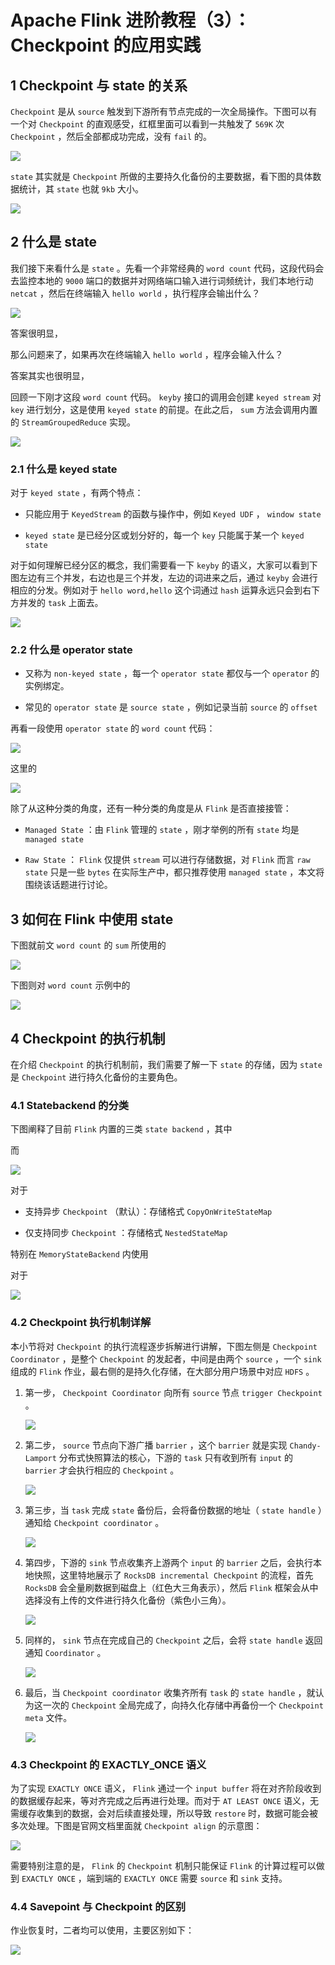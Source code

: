 # Apache Flink 进阶教程（3）：Checkpoint 的应用实践

## 1 Checkpoint 与 state 的关系

`Checkpoint` 是从 `source` 触发到下游所有节点完成的一次全局操作。下图可以有一个对 `Checkpoint` 的直观感受，红框里面可以看到一共触发了 `569K` 次 `Checkpoint` ，然后全部都成功完成，没有 `fail` 的。

![](../../../assets/images/Flink/Flink进阶教程/ApacheFlink进阶教程（3）：Checkpoint的应用实践_image_0.png)

`state` 其实就是 `Checkpoint` 所做的主要持久化备份的主要数据，看下图的具体数据统计，其 `state` 也就 `9kb` 大小。

![](../../../assets/images/Flink/Flink进阶教程/ApacheFlink进阶教程（3）：Checkpoint的应用实践_image_1.png)

## 2 什么是 state

我们接下来看什么是 `state` 。先看一个非常经典的 `word count` 代码，这段代码会去监控本地的 `9000` 端口的数据并对网络端口输入进行词频统计，我们本地行动 `netcat` ，然后在终端输入 `hello world` ，执行程序会输出什么？

![](../../../assets/images/Flink/Flink进阶教程/ApacheFlink进阶教程（3）：Checkpoint的应用实践_image_2.png)

答案很明显，

那么问题来了，如果再次在终端输入 `hello world` ，程序会输入什么？

答案其实也很明显，

回顾一下刚才这段 `word count` 代码。 `keyby` 接口的调用会创建 `keyed stream` 对 `key` 进行划分，这是使用 `keyed state` 的前提。在此之后， `sum` 方法会调用内置的 `StreamGroupedReduce` 实现。

![](../../../assets/images/Flink/Flink进阶教程/ApacheFlink进阶教程（3）：Checkpoint的应用实践_image_3.png)

### 2.1 什么是 keyed state

对于 `keyed state` ，有两个特点：

* 只能应用于 `KeyedStream` 的函数与操作中，例如 `Keyed UDF` ， `window state`

* `keyed state` 是已经分区或划分好的，每一个 `key` 只能属于某一个 `keyed state`

对于如何理解已经分区的概念，我们需要看一下 `keyby` 的语义，大家可以看到下图左边有三个并发，右边也是三个并发，左边的词进来之后，通过 `keyby` 会进行相应的分发。例如对于 `hello word,hello` 这个词通过 `hash` 运算永远只会到右下方并发的 `task` 上面去。

![](../../../assets/images/Flink/Flink进阶教程/ApacheFlink进阶教程（3）：Checkpoint的应用实践_image_4.png)

### 2.2 什么是 operator state

* 又称为 `non-keyed state` ，每一个 `operator state` 都仅与一个 `operator` 的实例绑定。

* 常见的 `operator state` 是 `source state` ，例如记录当前 `source` 的 `offset`

再看一段使用 `operator state` 的 `word count` 代码：

![](../../../assets/images/Flink/Flink进阶教程/ApacheFlink进阶教程（3）：Checkpoint的应用实践_image_5.png)

这里的

![](../../../assets/images/Flink/Flink进阶教程/ApacheFlink进阶教程（3）：Checkpoint的应用实践_image_6.png)

除了从这种分类的角度，还有一种分类的角度是从 `Flink` 是否直接接管：

* `Managed State` ：由 `Flink` 管理的 `state` ，刚才举例的所有 `state` 均是 `managed state`

* `Raw State` ： `Flink` 仅提供 `stream` 可以进行存储数据，对 `Flink` 而言 `raw state` 只是一些 `bytes` 在实际生产中，都只推荐使用 `managed state` ，本文将围绕该话题进行讨论。

## 3 如何在 Flink 中使用 state

下图就前文 `word count` 的 `sum` 所使用的

![](../../../assets/images/Flink/Flink进阶教程/ApacheFlink进阶教程（3）：Checkpoint的应用实践_image_7.png)

下图则对 `word count` 示例中的

![](../../../assets/images/Flink/Flink进阶教程/ApacheFlink进阶教程（3）：Checkpoint的应用实践_image_8.png)

## 4 Checkpoint 的执行机制

在介绍 `Checkpoint` 的执行机制前，我们需要了解一下 `state` 的存储，因为 `state` 是 `Checkpoint` 进行持久化备份的主要角色。

### 4.1 Statebackend 的分类

下图阐释了目前 `Flink` 内置的三类 `state backend` ，其中

而

![](../../../assets/images/Flink/Flink进阶教程/ApacheFlink进阶教程（3）：Checkpoint的应用实践_image_9.png)

对于

* 支持异步 `Checkpoint` （默认）：存储格式 `CopyOnWriteStateMap`

* 仅支持同步 `Checkpoint` ：存储格式 `NestedStateMap`

特别在 `MemoryStateBackend` 内使用

对于

![](../../../assets/images/Flink/Flink进阶教程/ApacheFlink进阶教程（3）：Checkpoint的应用实践_image_10.png)

### 4.2 Checkpoint 执行机制详解

本小节将对 `Checkpoint` 的执行流程逐步拆解进行讲解，下图左侧是 `Checkpoint Coordinator` ，是整个 `Checkpoint` 的发起者，中间是由两个 `source` ，一个 `sink` 组成的 `Flink` 作业，最右侧的是持久化存储，在大部分用户场景中对应 `HDFS` 。

1. 第一步， `Checkpoint Coordinator` 向所有 `source` 节点 `trigger Checkpoint` 。

    ![](../../../assets/images/Flink/Flink进阶教程/ApacheFlink进阶教程（3）：Checkpoint的应用实践_image_11.png)

2. 第二步， `source` 节点向下游广播 `barrier` ，这个 `barrier` 就是实现 `Chandy-Lamport` 分布式快照算法的核心，下游的 `task` 只有收到所有 `input` 的 `barrier` 才会执行相应的 `Checkpoint` 。

    ![](../../../assets/images/Flink/Flink进阶教程/ApacheFlink进阶教程（3）：Checkpoint的应用实践_image_12.png)

3. 第三步，当 `task` 完成 `state` 备份后，会将备份数据的地址（ `state handle` ）通知给 `Checkpoint coordinator` 。

    ![](../../../assets/images/Flink/Flink进阶教程/ApacheFlink进阶教程（3）：Checkpoint的应用实践_image_13.png)

4. 第四步，下游的 `sink` 节点收集齐上游两个 `input` 的 `barrier` 之后，会执行本地快照，这里特地展示了 `RocksDB incremental Checkpoint` 的流程，首先 `RocksDB` 会全量刷数据到磁盘上（红色大三角表示），然后 `Flink` 框架会从中选择没有上传的文件进行持久化备份（紫色小三角）。

    ![](../../../assets/images/Flink/Flink进阶教程/ApacheFlink进阶教程（3）：Checkpoint的应用实践_image_14.png)

5. 同样的， `sink` 节点在完成自己的 `Checkpoint` 之后，会将 `state handle` 返回通知 `Coordinator` 。

    ![](../../../assets/images/Flink/Flink进阶教程/ApacheFlink进阶教程（3）：Checkpoint的应用实践_image_15.png)

6. 最后，当 `Checkpoint coordinator` 收集齐所有 `task` 的 `state handle` ，就认为这一次的 `Checkpoint` 全局完成了，向持久化存储中再备份一个 `Checkpoint meta` 文件。

    ![](../../../assets/images/Flink/Flink进阶教程/ApacheFlink进阶教程（3）：Checkpoint的应用实践_image_16.png)

### 4.3 Checkpoint 的 EXACTLY_ONCE 语义

为了实现 `EXACTLY ONCE` 语义， `Flink` 通过一个 `input buffer` 将在对齐阶段收到的数据缓存起来，等对齐完成之后再进行处理。而对于 `AT LEAST ONCE` 语义，无需缓存收集到的数据，会对后续直接处理，所以导致 `restore` 时，数据可能会被多次处理。下图是官网文档里面就 `Checkpoint align` 的示意图：

![](../../../assets/images/Flink/Flink进阶教程/ApacheFlink进阶教程（3）：Checkpoint的应用实践_image_17.png)

需要特别注意的是， `Flink` 的 `Checkpoint` 机制只能保证 `Flink` 的计算过程可以做到 `EXACTLY ONCE` ，端到端的 `EXACTLY ONCE` 需要 `source` 和 `sink` 支持。

### 4.4 Savepoint 与 Checkpoint 的区别

作业恢复时，二者均可以使用，主要区别如下：

![](../../../assets/images/Flink/Flink进阶教程/ApacheFlink进阶教程（3）：Checkpoint的应用实践_image_18.png)
